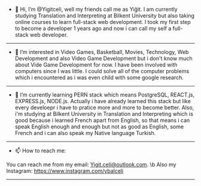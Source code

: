 - 👋 Hi, I’m @Yigitceli, well my friends call me as Yiğit. I am currently studying Translation and Interpreting at Bilkent University but also taking online
courses to learn full-stack web development. I took my first step to become a developer 1 years ago and now i can call my self a full-stack web developer.

**************************

- 👀 I’m interested in Video Games, Basketball, Movies, Technology, Web Development and also Video Game Development but i don't know much about Vide Game Development for now. I have been involved with computers since I was little. I could solve all of the computer
problems which i encountered as i was even child with some google research. 

**************************

- 🌱 I’m currently learning PERN stack which means PostgreSQL, REACT.js, EXPRESS.js, NODE.js. Actually i have already learned this stack but like every develoepr i have to pratice
more and more to become better. Also, i'm studying at Bilkent University in Translation and Interpreting which is good because i learned French apart from English, so that means 
i can speak English enough and enough but not as good as English, some French and i can also speak my Native language Turkish.

***************************

- 📫 How to reach me:

You can reach me from my email: Yigit.celi@outlook.com. \b
Also my Instagram: https://www.instagram.com/ybalceli


***************************


